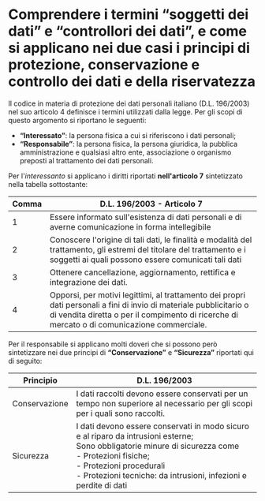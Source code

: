 # Comprendere i termini “soggetti dei dati” e “controllori dei dati”, e come si applicano nei due casi i principi di protezione, conservazione e controllo dei dati e della riservatezza

Il codice in materia di protezione dei dati personali italiano (D.L. 196/2003) nel suo articolo 4 definisce i termini utilizzati dalla Iegge. Per gli
scopi di questo argomento si riportano le seguenti:

* **“Interessato”**: la persona fisica a cui si riferiscono i dati personali;
* **“Responsabile”**: la persona fisica, la persona giuridica, la pubblica amministrazione e qualsiasi altro ente, associazione o organismo preposti
al trattamento dei dati personali.

Per l'_interessanto_ si applicano i diritti riportati **nell'articolo 7** sintetizzato nella tabella sottostante:

| Comma|  D.L. 196/2003 - Articolo 7                                       |
|---------|--------------------------------------------------------------------------------------------------------------------------------------------------------------------------------------------------------------------|
| 1 | Essere informato sull'esistenza di dati personali e di averne comunicazione in forma intellegibile                                                                                                                 |
| 2 | Conoscere l'origine di tali dati, le finalità e modalità del trattamento, gli estremi del titolare del trattamento e i soggetti ai quali possono essere comunicati tali dati                                       |
| 3 | Ottenere cancellazione, aggiornamento, rettifica e integrazione dei dati.                                                                                                                                          |
| 4 | Opporsi, per motivi legittimi, al trattamento dei propri dati personali a fini di invio di materiale pubblicitario o di vendita diretta o per il compimento di ricerche di mercato o di comunicazione commerciale. |

Per il responsabile si applicano molti doveri che si possono però sintetizzare nei due principi di **“Conservazione”** e **“Sicurezza”** riportati qui di
seguito:


| Principio |  D.L. 196/2003 |
|---------|-------------------|
| Conservazione | I dati raccolti devono essere conservati per un tempo non superiore al necessario per gli scopi per i quali sono raccolti. |
| Sicurezza | I dati devono essere conservati in modo sicuro e al riparo da intrusioni esterne; <br /> Sono obbligatorie minure di sicurezza come <br /> - Protezioni fisiche; <br /> - Protezioni procedurali <br /> - Protezioni tecniche: da intrusioni, infezioni e perdite di dati |

